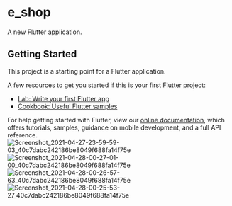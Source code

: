 # e_shop

A new Flutter application.

## Getting Started

This project is a starting point for a Flutter application.

A few resources to get you started if this is your first Flutter project:

- [Lab: Write your first Flutter app](https://flutter.dev/docs/get-started/codelab)
- [Cookbook: Useful Flutter samples](https://flutter.dev/docs/cookbook)

For help getting started with Flutter, view our
[online documentation](https://flutter.dev/docs), which offers tutorials,
samples, guidance on mobile development, and a full API reference.
![Screenshot_2021-04-27-23-59-59-03_40c7dabc242186be8049f688fa14f75e](https://user-images.githubusercontent.com/116312190/197518310-8e01e6f7-27ef-4d09-985d-88afba318e93.jpg)
![Screenshot_2021-04-28-00-27-01-00_40c7dabc242186be8049f688fa14f75e](https://user-images.githubusercontent.com/116312190/197518315-c4cf18be-57df-41de-b360-f7ff680df94b.jpg)
![Screenshot_2021-04-28-00-26-57-63_40c7dabc242186be8049f688fa14f75e](https://user-images.githubusercontent.com/116312190/197518325-391bd2a4-da90-49cb-bd2d-2d665843b8f7.jpg)
![Screenshot_2021-04-28-00-25-53-27_40c7dabc242186be8049f688fa14f75e](https://user-images.githubusercontent.com/116312190/197518332-1c0b9c43-0c15-4593-a5a7-6a08790a6d71.jpg)
